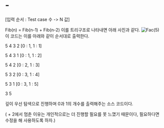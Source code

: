 # -
[입력 순서 : Test case 수 -> N 값]


Fib(n) = Fib(n-1) + Fib(n-2) 이를 트리구조로 나타내면 아래 사진과 같다. 
![Fac(5)](https://user-images.githubusercontent.com/66415336/180632250-78f8ac34-be11-4a03-8291-e3c028243546.png)
이 코드는 이를 아래와 같이 순서대로 출력한다.

5 4 3 2 [0 : 1, 1 : 1]

5 4 3 1 [0 : 1, 1 : 2]

5 4 2 [0 : 2, 1 : 3]

5 3 2 [0 : 3, 1 : 4]

5 3 1 [0 : 3, 1 : 5]

3 5 

깊이 우선 탐색으로 진행하며 0과 1의 개수를 출력해주는 소스 코드이다. 

( + 2에서 멈춘 이유는 개인적으로는 더 진행할 필요를 못 느꼈기 때문이다, 필요하다면 수정을 해 사용하도록 하자.)
